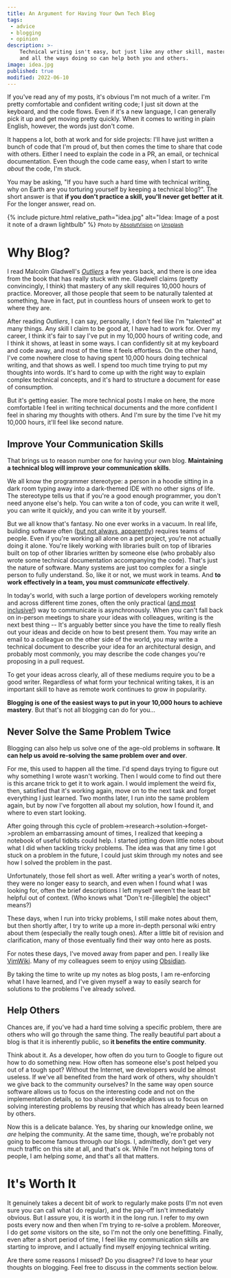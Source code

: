 ```yaml
---
title: An Argument for Having Your Own Tech Blog
tags:
 - advice
 - blogging
 - opinion
description: >-
    Technical writing isn't easy, but just like any other skill, mastery comes with experience. Here's why you should keep a technical blog,
    and all the ways doing so can help both you and others.
image: idea.jpg
published: true
modified: 2022-06-10
---
```


If you've read any of my posts, it's obvious I'm not much of a writer. I'm pretty comfortable and confident writing code; I just sit
down at the keyboard, and the code flows. Even if it's a new language, I can generally pick it up and get moving pretty quickly. When it comes
to writing in plain English, however, the words just don't come.

It happens a lot, both at work and for side projects: I'll have just written a bunch of code that I'm proud of, but then comes the time to share that
code with others. Either I need to explain the code in a PR, an email, or technical documentation. Even though the code came easy,
when I start to write *about* the code, I'm stuck.

You may be asking, "If you have such a hard time with technical writing, why on Earth are you torturing yourself by keeping a technical blog?".
The short answer is that **if you don't practice a skill, you'll never get better at it**. For the longer answer, read on.

{% include picture.html relative_path="idea.jpg" alt="Idea: Image of a post it note of a drawn lightbulb" %}
<small>
    Photo by [AbsolutVision](https://unsplash.com/@freegraphictoday?utm_source=unsplash&utm_medium=referral&utm_content=creditCopyText) on [Unsplash](https://unsplash.com/?utm_source=unsplash&utm_medium=referral&utm_content=creditCopyText)
</small>

# Why Blog?

I read Malcolm Gladwell's [_Outliers_](https://en.wikipedia.org/wiki/Outliers_(book)) a few years back, and there is one idea from the book that has
really stuck with me. Gladwell claims (pretty convincingly, I think) that mastery of any skill requires 10,000 hours of practice. Moreover, all those 
people that seem to be naturally talented at something, have in fact, put in countless hours of unseen work to get to where they are.

After reading _Outliers_, I can say, personally, I don't feel like I'm "talented" at many things. Any skill I claim to be good at, I have had to work for.
Over my career, I think it's fair to say I've put in my 10,000 hours of writing code, and I think it shows, at least in some ways.
I can confidently sit at my keyboard and code away, and most of the time it feels effortless. On the other hand, I've
come nowhere close to having spent 10,000 hours doing technical writing, and that shows as well. I spend too much time trying to put my thoughts into words.
It's hard to come up with the right way to explain complex technical concepts, and it's hard to structure a document for ease of consumption. 

But it's getting easier. The more technical posts I make on here, the more comfortable I feel in writing technical
documents and the more confident I feel in sharing my thoughts with others. And I'm sure by the time I've hit my 10,000 hours, it'll feel like
second nature.


## Improve Your Communication Skills

That brings us to reason number one for having your own blog. **Maintaining a technical blog will improve your communication skills**.

We all know the programmer stereotype:
a person in a hoodie sitting in a dark room typing away into a dark-themed IDE with no other signs of life. The stereotype tells us that if
you're a good enough programmer,
you don't need anyone else's help. You can write a ton of code, you can write it well, you can write it quickly, and you can write it by yourself.

But we all know that's fantasy. No one ever works in a vacuum. In real life, building software often
([but not always, apparently](https://stackoverflow.blog/2021/12/31/700000-lines-of-code-20-years-and-one-developer-how-dwarf-fortress-is-built/))
requires teams of people. Even if you're working all alone on a pet project, you're not actually doing it alone. You're likely working
with libraries built on top of libraries built on top of other libraries written by someone else (who probably also wrote some technical documentation accompanying the code).
That's just the nature of software.
Many systems are just too complex for a single person to fully understand. So, like it or not, we must work in teams. And **to work
effectively in a team, you must _communicate_ effectively**.

In today's world, with such a large portion of developers working remotely and across different time zones, often the only practical
([and most inclusive!](https://about.gitlab.com/company/culture/all-remote/asynchronous/#asynchronous-work-is-more-inclusive))
way to communicate is asynchronously. When you can't fall back on in-person meetings to share your ideas with colleagues, writing is the next
best thing -- It's arguably better since you have the time to really flesh out your ideas and decide on how to best present them.
You may write an email to a colleague on the other side of the world, you may write
a technical document to describe your idea for an architectural design, and probably most commonly, you may describe the code changes you're
proposing in a pull request.

To get your ideas across clearly, all of these mediums require you to be a good writer. Regardless of what form your technical writing
takes, it is an important skill to have as remote work continues to grow in popularity.

**Blogging is one of the easiest ways to put in your 10,000 hours to achieve mastery**.
But that's not all blogging can do for you...


## Never Solve the Same Problem Twice

Blogging can also help us solve one of the age-old problems in software. **It can help us avoid re-solving the same problem over and over**.

For me, this used to happen all the time. I'd spend days trying to figure out why
something I wrote wasn't working. Then I would come to find out there is this arcane trick to get it to work again. I would implement the weird fix, then,
satisfied that it's working again, move on to the next task and forget everything I just learned.
Two months later, I run into the same problem again, but by now I've forgotten all about my solution, how I found it, and where to even start
looking.

After going through this cycle of problem->research->solution->forget->problem an embarrassing amount of times,
I realized that keeping a notebook of useful tidbits could help. I started jotting down little notes about what I did when tackling tricky problems.
The idea was that any time I got stuck on a problem in the future, I could just skim through my notes and see how I solved the problem in the past.

Unfortunately, those fell short as well.
After writing a year's worth of notes, they were no longer easy to search, and even when I found what I was
looking for, often the brief descriptions I left myself weren't the least bit helpful out of context. (Who knows what "Don't re-[illegible] the object" means?)

These days, when I run into tricky problems, I still make notes about them, but then shortly after, I try to write up a more in-depth personal wiki entry
about them (especially the really tough ones). After a little bit of revision and clarification, many of those eventually find their way onto here as posts.

<aside>
    For notes these days, I've moved away from paper and pen. I really like
    <a href="https://github.com/vimwiki/vimwiki">VimWiki</a>. Many of my colleagues seem to enjoy using <a href="https://obsidian.md/">Obsidian</a>.
</aside>

By taking the time to write up my notes as blog posts, I am re-enforcing what I have learned,
and I've given myself a way to easily search for solutions to the problems I've already solved.


## Help Others

Chances are, if you've had a hard time solving a specific problem, there are others who will go through the same thing. The really beautiful part about
a blog is that it is inherently public, so **it benefits the entire community**.

Think about it. As a developer, how often do you turn to Google
to figure out how to do something new. How often has someone else's post helped you out of a tough spot? Without the Internet, we developers
would be almost useless. If we've all benefited from the hard work of others, why shouldn't we give back to the community ourselves? In the same
way open source software allows us to focus on the interesting code and not on the implementation details, so too shared knowledge allows us
to focus on solving interesting problems by reusing that which has already been learned by others.

Now this is a delicate balance. Yes, by sharing our knowledge online, we _are_ helping the community. At the same time, though, we're probably
not going to become famous through our blogs. I, admittedly, don't get very much traffic on this site at all, and that's ok. While I'm not helping
tons of people, I am helping _some_, and that's all that matters.


# It's Worth It

It genuinely takes a decent bit of work to regularly make posts (I'm not even sure
you can call what I do regular), and the pay-off isn't immediately obvious. But I assure you, it is worth it in the long run. I refer to my own
posts every now and then when I'm trying to re-solve a problem. Moreover, I do get _some_ visitors on the site, so I'm not the only one benefitting.
Finally, even after a short period of time, I feel like my communication skills are starting to improve, and I actually find myself enjoying technical writing.

Are there some reasons I missed? Do you disagree? I'd love to hear your thoughts on blogging. Feel free to discuss in the comments section below.
